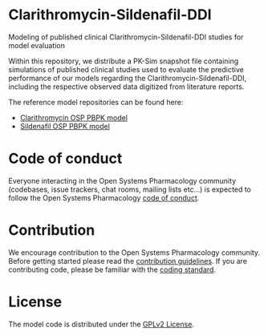 # Clarithromycin-Sildenafil-DDI

Modeling of published clinical Clarithromycin-Sildenafil-DDI studies for model evaluation

Within this repository, we distribute a PK-Sim snapshot file containing simulations of published clinical studies used to evaluate the predictive performance of our models regarding the Clarithromycin-Sildenafil-DDI, including the respective observed data digitized from literature reports.

The reference model repositories can be found here:
* [Clarithromycin OSP PBPK model](https://github.com/Open-Systems-Pharmacology/Clarithromycin-Model)
* [Sildenafil OSP PBPK model](https://github.com/Open-Systems-Pharmacology/Sildenafil-Model)

# Code of conduct
Everyone interacting in the Open Systems Pharmacology community (codebases, issue trackers, chat rooms, mailing lists etc...) is expected to follow the Open Systems Pharmacology [code of conduct](https://github.com/Open-Systems-Pharmacology/Suite/blob/master/CODE_OF_CONDUCT.md#contributor-covenant-code-of-conduct).

# Contribution
We encourage contribution to the Open Systems Pharmacology community. Before getting started please read the [contribution guidelines](https://github.com/Open-Systems-Pharmacology/Suite/blob/master/CONTRIBUTING.md#ways-to-contribute). If you are contributing code, please be familiar with the [coding standard](https://github.com/Open-Systems-Pharmacology/Suite/blob/master/CODING_STANDARDS.md#visual-studio-settings).

# License
The model code is distributed under the [GPLv2 License](https://github.com/Open-Systems-Pharmacology/Suite/blob/develop/LICENSE).
